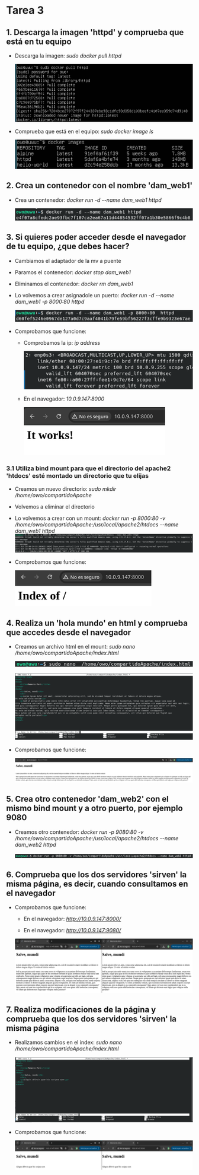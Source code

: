 
# Tarea 3

## 1. Descarga la imagen 'httpd' y comprueba que está en tu equipo

- Descarga la imagen: *sudo docker pull httpd*

    ![Comando Paso1](/img/paso1_1.png)

- Comprueba que está en el equipo: *sudo docker image ls*

    ![Comando Paso1](/img/paso1_2.png)

## 2. Crea un contenedor con el nombre 'dam_web1'

- Crea un contenedor: *docker run -d --name dam_web1 httpd*

    ![Comando Paso2](/img/paso2.png)

## 3. Si quieres poder acceder desde el navegador de tu equipo, ¿que debes hacer?

- Cambiamos el adaptador de la mv a puente

- Paramos el contenedor: *docker stop dam_web1*

- Eliminamos el contenedor: *docker rm dam_web1*

- Lo volvemos a crear asignadole un puerto: *docker run -d --name dam_web1 -p 8000:80 httpd*

    ![Comando Paso3](/img/paso3_1.png)

- Comprobamos que funcione:

    - Comprobamos la ip: *ip address*

        ![Comando Paso3](/img/paso3_2.png)

    - En el navegador: *10.0.9.147:8000*

        ![Comando Paso3](/img/paso3_3.png)

### 3.1 Utiliza bind mount para que el directorio del apache2 'htdocs' esté montado un directorio que tu elijas

- Creamos un nuevo directorio: *sudo mkdir /home/owo/compartidoApache*

- Volvemos a eliminar el directorio

- Lo volvemos a crear con un mount: *docker run -p 8000:80 -v /home/owo/compartidoApache:/usr/local/apache2/htdocs --name dam_web1 httpd*
    ![Comando Paso3](/img/paso3_1_1.png)

- Comprobamos que funcione:

    ![Comando Paso3](/img/paso3_1_2.png)

## 4. Realiza un 'hola mundo' en html y comprueba que accedes desde el navegador

- Creamos un archivo html en el mount: *sudo nano /home/owo/compartidoApache/index.html*

    ![Comando Paso4](/img/paso4_1.png)

    ![Comando Paso4](/img/paso4_2.png)

- Comprobamos que funcione:

    ![Comando Paso4](/img/paso4_3.png)

## 5. Crea otro contenedor 'dam_web2' con el mismo bind mount y a otro puerto, por ejemplo 9080

- Creamos otro contenedor: *docker run -p 9080:80 -v /home/owo/compartidoApache:/usr/local/apache2/htdocs --name dam_web2 httpd*

    ![Comando Paso5](/img/paso5_1.png)

## 6. Comprueba que los dos servidores 'sirven' la misma página, es decir, cuando consultamos en el navegador

- Comprobamos que funcione:

    - En el navegador: *http://10.0.9.147:8000/*

    - En el navegador: *http://10.0.9.147:9080/*

    ![Comando Paso6](/img/paso5_2.png)

## 7. Realiza modificaciones de la página y comprueba que los dos servidores 'sirven' la misma página

- Realizamos cambios en el index: *sudo nano /home/owo/compartidoApache/index.html*

    ![Comando Paso7](/img/paso7_1.png)

- Comprobamos que funcione:

    ![Comando Paso7](/img/paso7_2.png)
